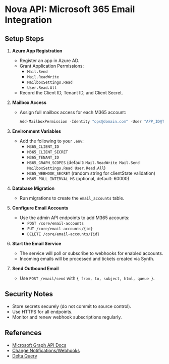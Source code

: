 # Nova API: Microsoft 365 Email Integration

## Setup Steps

1. **Azure App Registration**
   - Register an app in Azure AD.
   - Grant Application Permissions:
     - `Mail.Send`
     - `Mail.ReadWrite`
     - `MailboxSettings.Read`
     - `User.Read.All`
   - Record the Client ID, Tenant ID, and Client Secret.

2. **Mailbox Access**
   - Assign full mailbox access for each M365 account:
     ```powershell
     Add-MailboxPermission -Identity "ops@domain.com" -User "APP_ID@TENANT.onmicrosoft.com" -AccessRights FullAccess
     ```

3. **Environment Variables**
   - Add the following to your `.env`:
     - `M365_CLIENT_ID`
     - `M365_CLIENT_SECRET`
     - `M365_TENANT_ID`
     - `M365_GRAPH_SCOPES` (default: `Mail.ReadWrite Mail.Send MailboxSettings.Read User.Read.All`)
     - `M365_WEBHOOK_SECRET` (random string for clientState validation)
     - `M365_POLL_INTERVAL_MS` (optional, default: 60000)

4. **Database Migration**
   - Run migrations to create the `email_accounts` table.

5. **Configure Email Accounts**
   - Use the admin API endpoints to add M365 accounts:
     - `POST /core/email-accounts`
     - `PUT /core/email-accounts/{id}`
     - `DELETE /core/email-accounts/{id}`

6. **Start the Email Service**
   - The service will poll or subscribe to webhooks for enabled accounts.
   - Incoming emails will be processed and tickets created via Synth.

7. **Send Outbound Email**
   - Use `POST /email/send` with `{ from, to, subject, html, queue }`.

## Security Notes

- Store secrets securely (do not commit to source control).
- Use HTTPS for all endpoints.
- Monitor and renew webhook subscriptions regularly.

## References

- [Microsoft Graph API Docs](https://learn.microsoft.com/en-us/graph/overview)
- [Change Notifications/Webhooks](https://learn.microsoft.com/en-us/graph/change-notifications-delivery-webhooks)
- [Delta Query](https://learn.microsoft.com/en-us/graph/delta-query-overview)

